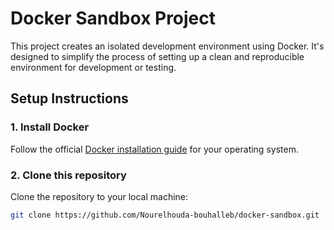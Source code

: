# Docker Sandbox Project

This project creates an isolated development environment using Docker. It's designed to simplify the process of setting up a clean and reproducible environment for development or testing.

## Setup Instructions

### 1. Install Docker
Follow the official [Docker installation guide](https://docs.docker.com/get-docker/) for your operating system.

### 2. Clone this repository
Clone the repository to your local machine:

```bash
git clone https://github.com/Nourelhouda-bouhalleb/docker-sandbox.git
